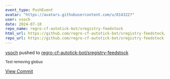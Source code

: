 ```yaml
---
event_type: PushEvent
avatar: "https://avatars.githubusercontent.com/u/814322?"
user: vsoch
date: 2024-07-10
repo_name: regro-cf-autotick-bot/sregistry-feedstock
html_url: https://github.com/regro-cf-autotick-bot/sregistry-feedstock/commit/da8de5153349ad14fa449c344c030cb27cf6cfe3
repo_url: https://github.com/regro-cf-autotick-bot/sregistry-feedstock
---
```


<a href='https://github.com/vsoch' target='_blank'>vsoch</a> pushed to <a href='https://github.com/regro-cf-autotick-bot/sregistry-feedstock' target='_blank'>regro-cf-autotick-bot/sregistry-feedstock</a>

<small>Test removing globus</small>

<a href='https://github.com/regro-cf-autotick-bot/sregistry-feedstock/commit/da8de5153349ad14fa449c344c030cb27cf6cfe3' target='_blank'>View Commit</a>